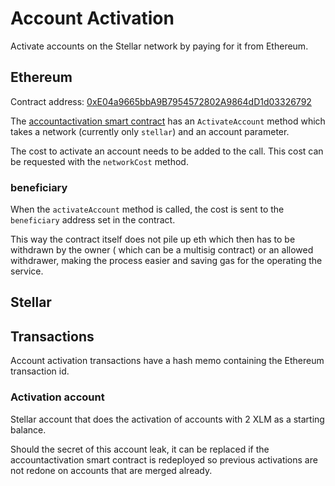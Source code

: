 # Account Activation

Activate accounts on the Stellar network by paying for it from Ethereum.

## Ethereum

Contract address: [0xE04a9665bbA9B7954572802A9864dD1d03326792](https://etherscan.io/address/0xE04a9665bbA9B7954572802A9864dD1d03326792)

The [accountactivation smart contract](../solidity/contracts/accountactivation.sol) has an `ActivateAccount` method which takes a network (currently only `stellar`) and an account parameter.

The cost to activate an account needs to be added to the call. This cost can be requested with the `networkCost` method.

### beneficiary

When the `activateAccount` method is called, the cost is sent to the `beneficiary` address set in the contract.

This way the contract itself does not pile up eth which then has to be withdrawn by the owner ( which can be a multisig contract) or an allowed withdrawer, making the process easier and saving gas for the operating the service.

## Stellar

## Transactions

Account activation transactions have a hash memo containing the Ethereum transaction id.  

### Activation account

Stellar account that does the activation of accounts with 2 XLM as a starting balance.

Should the secret of this account leak, it can be replaced if the accountactivation smart contract is redeployed so previous activations are not redone on accounts that are merged already.
